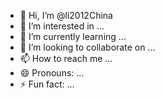 - 👋 Hi, I’m @li2012China
- 👀 I’m interested in ...
- 🌱 I’m currently learning ...
- 💞️ I’m looking to collaborate on ...
- 📫 How to reach me ...
- 😄 Pronouns: ...
- ⚡ Fun fact: ...

<!---
li2012China/li2012China is a ✨ special ✨ repository because its `README.md` (this file) appears on your GitHub profile.
You can click the Preview link to take a look at your changes.
--->
